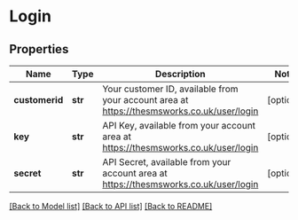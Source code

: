 # Login

## Properties
Name | Type | Description | Notes
------------ | ------------- | ------------- | -------------
**customerid** | **str** | Your customer ID, available from your account area at https://thesmsworks.co.uk/user/login | [optional] 
**key** | **str** | API Key, available from your account area at https://thesmsworks.co.uk/user/login | [optional] 
**secret** | **str** | API Secret, available from your account area at https://thesmsworks.co.uk/user/login | [optional] 

[[Back to Model list]](../README.md#documentation-for-models) [[Back to API list]](../README.md#documentation-for-api-endpoints) [[Back to README]](../README.md)

